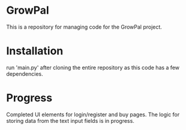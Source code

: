 # GrowPal
This is a repository for managing code for the GrowPal project. 

# Installation
run 'main.py' after cloning the entire repository as this code has a few dependencies. 

# Progress
Completed UI elements for login/register and buy pages. The logic for storing data from the text input fields is in progress. 

